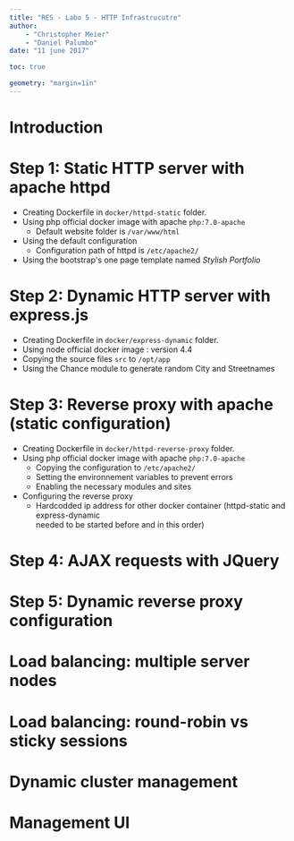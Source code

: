 ```yaml
---
title: "RES - Labo 5 - HTTP Infrastrucutre"
author: 
	- "Christopher Meier"
	- "Daniel Palumbo"
date: "11 june 2017"

toc: true

geometry: "margin=1in"
---
```


# Introduction

# Step 1: Static HTTP server with apache httpd

* Creating Dockerfile in `docker/httpd-static` folder.
* Using php official docker image with apache `php:7.0-apache`
	* Default website folder is `/var/www/html` 
* Using the default configuration
	* Configuration path of httpd is `/etc/apache2/`
* Using the bootstrap's one page template named *Stylish Portfolio*

# Step 2: Dynamic HTTP server with express.js

* Creating Dockerfile in `docker/express-dynamic` folder.
* Using node official docker image : version 4.4
* Copying the source files `src` to `/opt/app`
* Using the Chance module to generate random City and Streetnames

# Step 3: Reverse proxy with apache (static configuration)

* Creating Dockerfile in `docker/httpd-reverse-proxy` folder.
* Using php official docker image with apache `php:7.0-apache`
	* Copying the configuration to `/etc/apache2/`
	* Setting the environnement variables to prevent errors
	* Enabling the necessary modules and sites
* Configuring the reverse proxy
	* Hardcodded ip address for other docker container (httpd-static and express-dynamic      
	needed to be started before and in this order)

# Step 4: AJAX requests with JQuery

# Step 5: Dynamic reverse proxy configuration

# Load balancing: multiple server nodes

# Load balancing: round-robin vs sticky sessions

# Dynamic cluster management

# Management UI

